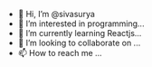 - 👋 Hi, I’m @sivasurya
- 👀 I’m interested in programming...
- 🌱 I’m currently learning Reactjs...
- 💞️ I’m looking to collaborate on ...
- 📫 How to reach me ...

<!---
sivasurya01/sivasurya01 is a ✨ special ✨ repository because its `README.md` (this file) appears on your GitHub profile.
You can click the Preview link to take a look at your changes.
--->
